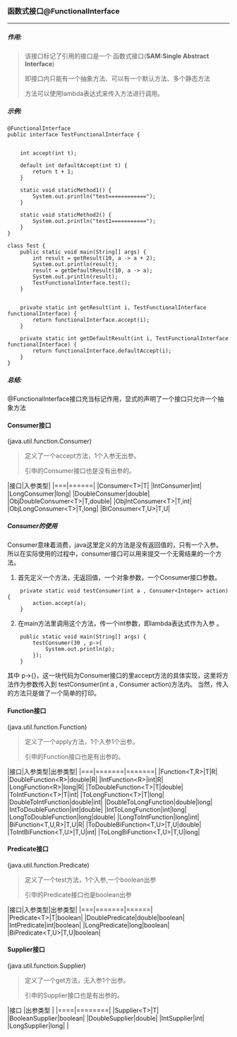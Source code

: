 ### 函数式接口@FunctionalInterface 

---

##### 作用:
>该接口标记了引用的接口是一个
>函数式接口(**SAM:Single Abstract Interface**)
>
>即接口内只能有一个抽象方法、可以有一个默认方法、多个静态方法
>
>方法可以使用lambda表达式来传入方法进行调用。


##### 示例:

```
@FunctionalInterface
public interface TestFunctionalInterface {


    int accept(int t);

    default int defaultAccept(int t) {
        return t + 1;
    }

    static void staticMethod1() {
        System.out.println("test============");
    }

    static void staticMethod2() {
        System.out.println("test1===========");
    }
}
```

```
class Test {
    public static void main(String[] args) {
        int result = getResult(10, a -> a + 2);
        System.out.println(result);
        result = getDefaultResult(10, a -> a);
        System.out.println(result);
        TestFunctionalInterface.test();
    }


    private static int getResult(int i, TestFunctionalInterface functionalInterface) {
        return functionalInterface.accept(i);
    }

    private static int getDefaultResult(int i, TestFunctionalInterface functionalInterface) {
        return functionalInterface.defaultAccept(i);
    }
}
```

##### 总结:
@FunctionalInterface接口充当标记作用，显式的声明了一个接口只允许一个抽象方法




#### Consumer接口
(java.util.function.Consumer)
> 定义了一个accept方法，1个入参无出参。
>
> 引申的Consumer接口也是没有出参的。


|接口|入参类型|
|===|======|
|Consumer<T\>|T|
|IntConsumer|int|
|LongConsumer|long|
|DoubleConsumer|double|
|ObjDoubleConsumer<T\>|T,double|
|ObjIntConsumer<T\>|T,int|
|ObjLongConsumer<T\>|T,long|
|BiConsumer<T,U>|T,U|

##### Consumer的使用
Consumer意味着消费，java这里定义的方法是没有返回值的，只有一个入参。
所以在实际使用的过程中，consumer接口可以用来提交一个无需结果的一个方法。

1. 首先定义一个方法，无返回值，一个对象参数，一个Consumer接口参数。
```
    private static void testConsumer(int a , Consumer<Integer> action){
        action.accept(a);
    }
```
2. 在main方法里调用这个方法，传一个int参数，即lambda表达式作为入参 。
```
    public static void main(String[] args) {
        testConsumer(30 , p->{
            System.out.println(p);
        });
    }
```
其中 p->{}，这一块代码为Consumer接口的里accept方法的具体实现，这里将方法作为参数传入到
testConsumer(int a , Consumer<Integer> action)方法内。
当然，传入的方法只是做了一个简单的打印。



#### Function接口
(java.util.function.Function)
> 定义了一个apply方法，1个入参1个出参。
>
> 引申的Function接口也是有出参的。


|接口|入参类型|出参类型|
|===|=======|=======|
|Function<T,R>|T|R|
|DoubleFunction<R\>|double|R|
|IntFunction<R\>|int|R|
|LongFunction<R\>|long|R|
|ToDoubleFunction<T\>|T|double|
|ToIntFunction<T\>|T|int|
|ToLongFunction<T\>|T|long|
|DoubleToIntFunction|double|int|
|DoubleToLongFunction|double|long|
|IntToDoubleFunction|int|double|
|IntToLongFunction|int|long|
|LongToDoubleFunction|long|double|
|LongToIntFunction|long|int|
|BiFunction<T,U,R>|T,U|R|
|ToDoubleBiFunction<T,U>|T,U|double|
|ToIntBiFunction<T,U>|T,U|int|
|ToLongBiFunction<T,U>|T,U|long|



#### Predicate接口
(java.util.function.Predicate)
> 定义了一个test方法，1个入参,一个boolean出参
>
> 引申的Predicate接口也是boolean出参


|接口|入参类型|出参类型|
|===|=======|======|
|Predicate<T\>|T|boolean|
|DoublePredicate|double|boolean|
|IntPredicate|int|boolean|
|LongPredicate|long|boolean|
|BiPredicate<T,U>|T,U|boolean|



#### Supplier接口
(java.util.function.Supplier)
> 定义了一个get方法，无入参1个出参。
>
> 引申的Supplier接口也是有出参的。

|接口 |出参类型 |
|====|========|
|Supplier<T\>|T|
|BooleanSupplier|boolean|
|DoubleSupplier|double|
|IntSupplier|int|
|LongSupplier|long|
                                        |